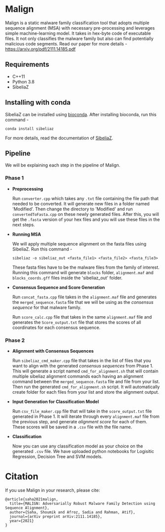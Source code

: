 # Malign
Malign is a static malware family classification tool that adopts multiple sequence alignment (MSA) with necessary pre-processing and leverages simple machine-learning model. It takes in hex-byte code of executable files. It not only classifies the malware family but also can find potentially malicious code segments. Read our paper for more details - https://arxiv.org/pdf/2111.14185.pdf

## Requirements
- C++11
- Python 3.8
- SibeliaZ

## Installing with conda

SibeliaZ can be installed using [bioconda](https://bioconda.github.io/). 
After installing bioconda, run this command - 
```
conda install sibeliaz
```

For more details, read the documentation of [SibeliaZ](https://github.com/medvedevgroup/SibeliaZ).

## Pipeline
We will be explaining each step in the pipeline of Malign.

### Phase 1

- **Preprocessing** 

  Run `converter.cpp` which takes any `.txt` file containing the file path that needed to be converted. It will generate new files in a folder named 'Modified'. Then change the directory to 'Modified' and run `convertedToFasta.cpp` on these newly generated files. After this, you will get the `.fasta` version of your hex files and you will use these files in the next steps.

- **Running MSA**

  We will apply multiple sequence alignment on the fasta files using SibeliaZ. Run this command -
  ```
  sibeliaz -o sibeliaz_out <fasta_file1> <fasta_file2> <fasta_file3>
  ```
  These fasta files have to be the malware files from the family of interest. Running this command will generate `blocks` folder,  `alignment.maf` and `blocks_coords.gff` files inside the 'sibeliaz_out' folder.

- **Consensus Sequence and Score Generation**

  Run `concat_fasta.cpp` file takes in the `alignment.maf` file and generates the `merged_sequence.fasta` file that we will be using as the *consensus sequence* for that malware family.

  Run `score_calc.cpp` file that takes in the same `alignment.maf` file and  generates the `Score_output.txt` file that stores the scores of all coordinates for each consensus sequence. 


### Phase 2

- **Alignment with Consensus Sequences**

  Run `sibeliaz_cmd_maker.cpp` file that takes in the list of files that you want to align with the generated *consensus sequences* from Phase 1. This will generate a script named `cmd_for_alignment.sh` that will contain multiple sibeliaz alignment commands each having an alignment command between the `merged_sequence.fasta` file and file from your list.
  Then run the generated `cmd_for_alignment.sh` script. It will automatically create folder for each files from your list and store the alignment output.

- **Input Generation for Classification Model**
  
  Run `csv_file_maker.cpp` file that will take in the `score_output.txt` file generated in Phase 1. It will iterate through every `alignment.maf` file from the previous step, and generate *alignment score* for each of them. These scores will be saved in a `.csv` file with the file name.

- **Classification**

  Now you can use any classification model as your choice on the generated `.csv` file. We have uploaded python notebooks for Logisitic Regression, Decision Tree and SVM models.


# Citation

If you use Malign in your research, please cite:
```
@article{saha2021malign,
  title={MALIGN: Adversarially Robust Malware Family Detection using Sequence Alignment},
  author={Saha, Shoumik and Afroz, Sadia and Rahman, Atif},
  journal={arXiv preprint arXiv:2111.14185},
  year={2021}
}
```
  

